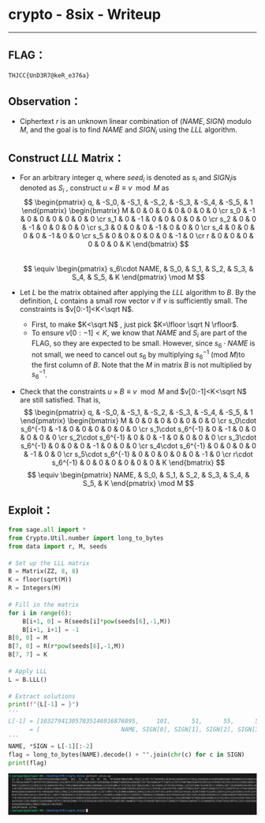 # crypto - 8six - Writeup

---  

## FLAG：
`THJCC{UnD3R7@keR_e376a}`

## Observation：
- Ciphertext $r$ is an unknown linear combination of $(NAME,SIGN)$ modulo $M$, and the goal is to find $NAME$ and $SIGN_i$ using the $LLL$ algorithm.  

## Construct $LLL$ Matrix：

- For an arbitrary integer $q$, where $seed_i$ is denoted as $s_i$​ and $SIGN_i$​ is denoted as $S_i$​ , construct $u \times B \equiv v \mod M$ as   
$$
\begin{pmatrix}
q, & -S_0, & -S_1, & -S_2, & -S_3, & -S_4, & -S_5, & 1
\end{pmatrix}
\begin{bmatrix} 
M & 0 & 0 & 0 & 0 & 0 & 0 & 0 \cr
s_0 & -1 & 0 & 0 & 0 & 0 & 0 & 0 \cr
s_1 & 0 & -1 & 0 & 0 & 0 & 0 & 0 \cr
s_2 & 0 & 0 & -1 & 0 & 0 & 0 & 0 \cr
s_3 & 0 & 0 & 0 & -1 & 0 & 0 & 0 \cr
s_4 & 0 & 0 & 0 & 0 & -1 & 0 & 0 \cr
s_5 & 0 & 0 & 0 & 0 & 0 & -1 & 0 \cr
r & 0 & 0 & 0 & 0 & 0 & 0 & K
\end{bmatrix}
$$  
$$
\equiv \begin{pmatrix}
s_6\cdot NAME, & S_0, & S_1, & S_2, & S_3, & S_4, & S_5, & K
\end{pmatrix} \mod M
		$$
- Let $L$ be the matrix obtained after applying the $LLL$ algorithm to $B$. By the definition, $L$ contains a small row vector $v$ if $v$ is sufficiently small. The constraints is $v[0:-1]<K<\sqrt N$.
	- First, to make $K<\sqrt N$ , just pick $K=\lfloor \sqrt N \rfloor$.
	- To ensure $v[0:-1]<K$, we know that $NAME$ and $S_i$​ are part of the FLAG, so they are expected to be small. However, since $s_6\cdot NAME$ is not small, we need to cancel out $s_6$ by multiplying $s_6^{-1}$ (mod $M$)to the first column of $B$. Note that the $M$ in matrix $B$ is not multiplied by  $s_6^{-1}$.  

- Check that the constraints $u \times B \equiv v \mod M$ and $v[0:-1]<K<\sqrt N$ are still satisfied. That is,  
$$
\begin{pmatrix}
q, & -S_0, & -S_1, & -S_2, & -S_3, & -S_4, & -S_5, & 1
\end{pmatrix}
\begin{bmatrix} 
M & 0 & 0 & 0 & 0 & 0 & 0 & 0 \cr
s_0\cdot s_6^{-1} & -1 & 0 & 0 & 0 & 0 & 0 & 0 \cr
s_1\cdot s_6^{-1} & 0 & -1 & 0 & 0 & 0 & 0 & 0 \cr
s_2\cdot s_6^{-1} & 0 & 0 & -1 & 0 & 0 & 0 & 0 \cr
s_3\cdot s_6^{-1} & 0 & 0 & 0 & -1 & 0 & 0 & 0 \cr
s_4\cdot s_6^{-1} & 0 & 0 & 0 & 0 & -1 & 0 & 0 \cr
s_5\cdot s_6^{-1} & 0 & 0 & 0 & 0 & 0 & -1 & 0 \cr
r\cdot s_6^{-1} & 0 & 0 & 0 & 0 & 0 & 0 & K
\end{bmatrix}
$$  $$
\equiv \begin{pmatrix}
NAME, & S_0, & S_1, & S_2, & S_3, & S_4, & S_5, & K
\end{pmatrix} \mod M
		$$

## Exploit：  

```python
from sage.all import *
from Crypto.Util.number import long_to_bytes
from data import r, M, seeds
  
# Set up the LLL matrix
B = Matrix(ZZ, 8, 8)
K = floor(sqrt(M))
R = Integers(M)
  
# Fill in the matrix
for i in range(6):
    B[i+1, 0] = R(seeds[i]*pow(seeds[6],-1,M))
    B[i+1, i+1] = -1
B[0, 0] = M
B[7, 0] = R(r*pow(seeds[6],-1,M))
B[7, 7] = K
  
# Apply LLL
L = B.LLL()
  
# Extract solutions
print(f"{L[-1] = }")
'''
L[-1] = [103279413057035146916876895,     101,      51,      55,      54,      97,      98, K]
      = [                       NAME, SIGN[0], SIGN[1], SIGN[2], SIGN[3], SIGN[4], SIGN[5], K]
'''
NAME, *SIGN = L[-1][:-2]
flag = long_to_bytes(NAME).decode() + "".join(chr(c) for c in SIGN)
print(flag)
```

![pic](pic/flag.png)